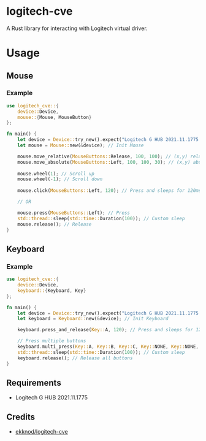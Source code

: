 # logitech-cve

A Rust library for interacting with Logitech virtual driver. 

# Usage
## Mouse
### Example
```rust
use logitech_cve::{
    device::Device,
    mouse::{Mouse, MouseButton}
};

fn main() {
	let device = Device::try_new().expect("Logitech G HUB 2021.11.1775 is not installed"); // Req for Driver Handling 
	let mouse = Mouse::new(&device); // Init Mouse

	mouse.move_relative(MouseButtons::Release, 100, 100); // (x,y) relative
    mouse.move_absolute(MouseButtons::Left, 100, 100, 30); // (x,y) absolute and 30ms between each step
	
	mouse.wheel(1); // Scroll up
	mouse.wheel(-1); // Scroll down
	
	mouse.click(MouseButtons::Left, 120); // Press and sleeps for 120ms before release

	// OR

	mouse.press(MouseButtons::Left); // Press
	std::thread::sleep(std::time::Duration(100)); // Custom sleep
	mouse.release(); // Release
}
```

## Keyboard
### Example
```rust
use logitech_cve::{
    device::Device,
    keyboard::{Keyboard, Key}
};

fn main() {
	let device = Device::try_new().expect("Logitech G HUB 2021.11.1775 is not installed"); // Req for Driver Handling 
	let keyboard = Keyboard::new(&device); // Init Keyboard

	keyboard.press_and_release(Key::A, 120); // Press and sleeps for 120ms before release

    // Press multiple buttons
	keyboard.multi_press(Key::A, Key::B, Key::C, Key::NONE, Key::NONE, Key::NONE); 
	std::thread::sleep(std::time::Duration(100)); // Custom sleep
	keyboard.release(); // Release all buttons
}
```

## Requirements

- Logitech G HUB 2021.11.1775

## Credits

- [ekknod/logitech-cve](https://github.com/ekknod/logitech-cve)
